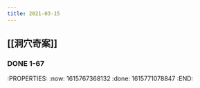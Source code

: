 ```yaml
---
title: 2021-03-15
---
```


## [[洞穴奇案]]
### DONE 1-67
:PROPERTIES:
:now: 1615767368132
:done: 1615771078847
:END:
###
